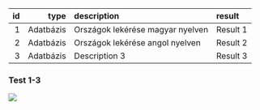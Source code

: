 | id  | type        | description                            | result       |
|----:|------------:|:---------------------------------------|:-------------|
| 1   | Adatbázis   | Országok lekérése magyar nyelven       | Result 1     |
| 2   | Adatbázis   | Országok lekérése angol nyelven        | Result 2     |
| 3   | Adatbázis   | Description 3                          | Result 3     |


### Test 1-3

![](/kepek/teszt/tomi/)
